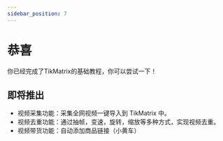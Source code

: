 ```yaml
---
sidebar_position: 7
---
```


# 恭喜

你已经完成了TikMatrix的基础教程，你可以尝试一下！

## 即将推出

- 视频采集功能：采集全网视频一键导入到 TikMatrix 中。
- 视频去重功能：通过抽帧，变速，旋转，缩放等多种方式，实现视频去重。
- 视频带货功能：自动添加商品链接（小黄车）
